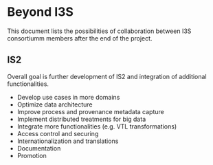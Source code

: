 # Beyond I3S

This document lists the possibilities of collaboration between I3S consortiumm members after the end of the project.


## IS2

Overall goal is further development of IS2 and integration of additional functionalities.

  * Develop use cases in more domains
  * Optimize data architecture
  * Improve process and provenance metadata capture
  * Implement distributed treatments for big data
  * Integrate more functionalities (e.g. VTL transformations)
  * Access control and securing
  * Internationalization and translations
  * Documentation
  * Promotion